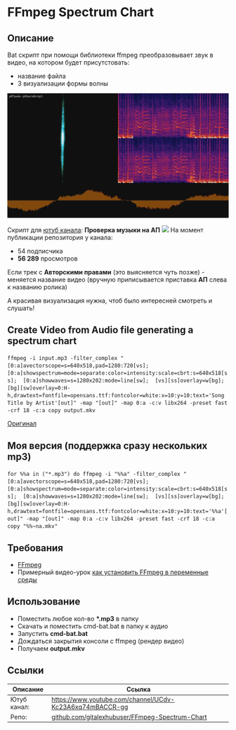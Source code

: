 # FFmpeg Spectrum Chart

## Описание
Bat скрипт при помощи библиотеки ffmpeg преобразовывает звук в видео, на котором будет присутстовать:
- название файла
- 3 визуализации формы волны

[![Пример](Img/vlc_2018-07-14_03-14-06.jpg)](https://youtu.be/XsqoKeLr3eY)

Скрипт для [ютуб канала](https://www.youtube.com/channel/UCdv-Kc23A6xq74mBACCR-gg): __Проверка музыки на АП__
![](https://i.imgur.com/jAgMNxZ.png)
На момент публикации репозитория у канала:
- 54 подписчика
- __56 289__ просмотров

Если трек с __Авторскими правами__ (это выясняется чуть позже) - меняется название видео (вручную приписывается приставка __АП__ слева к названию ролика)

А красивая визуализация нужна, чтоб было интересней смотреть и слушать!

## Create Video from Audio file generating a spectrum chart
``
ffmpeg -i input.mp3 -filter_complex "[0:a]avectorscope=s=640x518,pad=1280:720[vs];  [0:a]showspectrum=mode=separate:color=intensity:scale=cbrt:s=640x518[ss];  [0:a]showwaves=s=1280x202:mode=line[sw];  [vs][ss]overlay=w[bg];  [bg][sw]overlay=0:H-h,drawtext=fontfile=opensans.ttf:fontcolor=white:x=10:y=10:text='Song Title by Artist'[out]" -map "[out]" -map 0:a -c:v libx264 -preset fast -crf 18 -c:a copy output.mkv
``

[Оригинал](https://github.com/gitrust/ffmpeg-scripts/tree/master/createvideofromaudio)

## Моя версия (поддержка сразу нескольких mp3)
``
for %%a in ("*.mp3") do ffmpeg -i "%%a" -filter_complex "[0:a]avectorscope=s=640x518,pad=1280:720[vs];  [0:a]showspectrum=mode=separate:color=intensity:scale=cbrt:s=640x518[ss];  [0:a]showwaves=s=1280x202:mode=line[sw];  [vs][ss]overlay=w[bg];  [bg][sw]overlay=0:H-h,drawtext=fontfile=opensans.ttf:fontcolor=white:x=10:y=10:text='%%a'[out]" -map "[out]" -map 0:a -c:v libx264 -preset fast -crf 18 -c:a copy "%%~na.mkv"
``

## Требования
- [FFmpeg](https://ffmpeg.org/download.html#build-windows)
- Примерный видео-урок [как установить FFmpeg в переменные среды](https://youtu.be/ZrZFDlj253U)

## Использование
- Поместить любое кол-во __*.mp3__ в папку
- Скачать и поместить cmd-bat.bat в папку к аудио
- Запустить __cmd-bat.bat__
- Дождаться закрытия консоли с ffmpeg (рендер видео)
- Получаем __output.mkv__

## Ссылки
| Описание | Ссылка |
| ------ | ------ |
Ютуб канал:| https://www.youtube.com/channel/UCdv-Kc23A6xq74mBACCR-gg
Репо: | [github.com/gitalexhubuser/FFmpeg-Spectrum-Chart](https://github.com/gitalexhubuser/FFmpeg-Spectrum-Chart)
